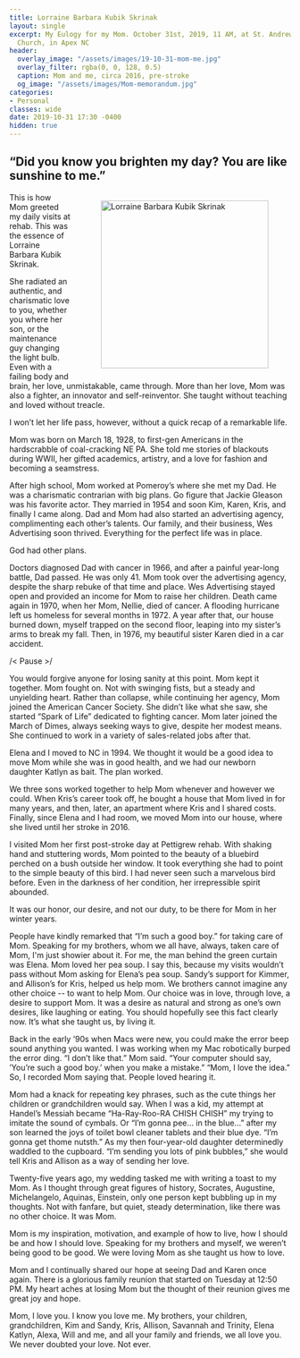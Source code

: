 ```yaml
---
title: Lorraine Barbara Kubik Skrinak
layout: single
excerpt: My Eulogy for my Mom. October 31st, 2019, 11 AM, at St. Andrews Catholic
  Church, in Apex NC
header:
  overlay_image: "/assets/images/19-10-31-mom-me.jpg"
  overlay_filter: rgba(0, 0, 128, 0.5)
  caption: Mom and me, circa 2016, pre-stroke
  og_image: "/assets/images/Mom-memorandum.jpg"
categories:
- Personal
classes: wide
date: 2019-10-31 17:30 -0400
hidden: true
---
```

## “Did you know you brighten my day? You are like sunshine to me.”

<figure style="float: right; padding-left: 1em;">
  <img style="width: 300px" src="/assets/images/in memorandum.svg" alt="Lorraine Barbara Kubik Skrinak">
</figure>

 
This is how Mom greeted my daily visits at rehab. This was the essence of Lorraine Barbara Kubik Skrinak.

She radiated an authentic, and charismatic love to you, whether you where her son, or the maintenance guy changing the light bulb. Even with a failing body and brain, her love, unmistakable, came through. More than her love, Mom was also a fighter, an innovator and self-reinventor. She taught without teaching and loved without treacle. 
 
I won’t let her life pass, however, without a quick recap of a remarkable life.
 
Mom was born on March 18, 1928, to first-gen Americans in the hardscrabble of coal-cracking NE PA. She told me stories of blackouts during WWII, her gifted academics, artistry, and a love for fashion and becoming a seamstress. 
 
After high school, Mom worked at Pomeroy’s where she met my Dad. He was a charismatic contrarian with big plans. Go figure that Jackie Gleason was his favorite actor. They married in 1954 and soon Kim, Karen, Kris, and finally I came along. Dad and Mom had also started an advertising agency, complimenting each other’s talents. Our family, and their business, Wes Advertising soon thrived. Everything for the perfect life was in place. 
 
God had other plans.
 
Doctors diagnosed Dad with cancer in 1966, and after a painful year-long battle, Dad passed. He was only 41. Mom took over the advertising agency, despite the sharp rebuke of that time and place. Wes Advertising stayed open and provided an income for Mom to raise her children. Death came again in 1970, when her Mom, Nellie, died of cancer. A flooding hurricane left us homeless for several months in 1972. A year after that, our house burned down, myself trapped on the second floor, leaping into my sister’s arms to break my fall. Then, in 1976, my beautiful sister Karen died in a car accident.
 
/< Pause >/
 
You would forgive anyone for losing sanity at this point. Mom kept it together. Mom fought on. Not with swinging fists, but a steady and unyielding heart. Rather than collapse, while continuing her agency, Mom joined the American Cancer Society. She didn’t like what she saw, she started “Spark of Life” dedicated to fighting cancer. Mom later joined the March of Dimes, always seeking ways to give, despite her modest means. She continued to work in a variety of sales-related jobs after that.
 
Elena and I moved to NC in 1994. We thought it would be a good idea to move Mom while she was in good health, and we had our newborn daughter Katlyn as bait. The plan worked. 
 
We three sons worked together to help Mom whenever and however we could. When Kris’s career took off, he bought a house that Mom lived in for many years, and then, later, an apartment where Kris and I shared costs. Finally, since Elena and I had room, we moved Mom into our house, where she lived until her stroke in 2016. 
 
I visited Mom her first post-stroke day at Pettigrew rehab. With shaking hand and stuttering words, Mom pointed to the beauty of a bluebird perched on a bush outside her window. It took everything she had to point to the simple beauty of this bird. I had never seen such a marvelous bird before. Even in the darkness of her condition, her irrepressible spirit abounded.
 
It was our honor, our desire, and not our duty, to be there for Mom in her winter years.
 
People have kindly remarked that “I’m such a good boy.” for taking care of Mom. Speaking for my brothers, whom we all have, always, taken care of Mom, I'm just showier about it. For me, the man behind the green curtain was Elena. Mom loved her pea soup. I say this, because my visits wouldn’t pass without Mom asking for Elena’s pea soup. Sandy’s support for Kimmer, and Allison’s for Kris, helped us help mom. We brothers cannot imagine any other choice -- to want to help Mom. Our choice was in love, through love, a desire to support Mom. It was a desire as natural and strong as one’s own desires, like laughing or eating. You should hopefully see this fact clearly now. It’s what she taught us, by living it.
 
Back in the early ’90s when Macs were new, you could make the error beep sound anything you wanted. I was working when my Mac robotically burped the error ding. “I don’t like that.” Mom said. “Your computer should say, ’You’re such a good boy.’ when you make a mistake.” “Mom, I love the idea.” So, I recorded Mom saying that. People loved hearing it.

Mom had a knack for repeating key phrases, such as the cute things her children or grandchildren would say. When I was a kid, my attempt at Handel’s Messiah became “Ha-Ray-Roo-RA CHISH CHISH” my trying to imitate the sound of cymbals. Or “I’m gonna pee… in the blue…” after my son learned the joys of toilet bowl cleaner tablets and their blue dye. “I’m gonna get thome nutsth.” As my then four-year-old daughter determinedly waddled to the cupboard. “I’m sending you lots of pink bubbles,” she would tell Kris and Allison as a way of sending her love. 

Twenty-five years ago, my wedding tasked me with writing a toast to my Mom. As I thought through great figures of history, Socrates, Augustine, Michelangelo, Aquinas, Einstein, only one person kept bubbling up in my thoughts. Not with fanfare, but quiet, steady determination, like there was no other choice. It was Mom. 
 
Mom is my inspiration, motivation, and example of how to live, how I should be and how I should love. Speaking for my brothers and myself, we weren’t being good to be good. We were loving Mom as she taught us how to love.
 
Mom and I continually shared our hope at seeing Dad and Karen once again. There is a glorious family reunion that started on Tuesday at 12:50 PM. My heart aches at losing Mom but the thought of their reunion gives me great joy and hope.
 
Mom, I love you. I know you love me. My brothers, your children, grandchildren, Kim and Sandy, Kris, Allison, Savannah and Trinity, Elena Katlyn, Alexa, Will and me, and all your family and friends, we all love you. We never doubted your love. Not ever.

